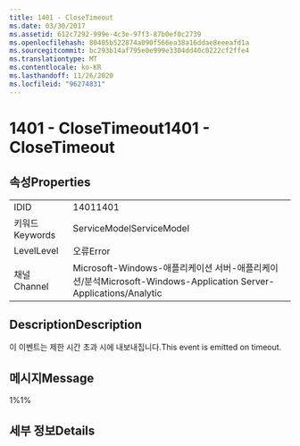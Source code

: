 ```yaml
---
title: 1401 - CloseTimeout
ms.date: 03/30/2017
ms.assetid: 612c7292-999e-4c3e-97f3-87b0ef0c2739
ms.openlocfilehash: 80405b522874a090f566ea38a16ddae8eeeafd1a
ms.sourcegitcommit: bc293b14af795e0e999e3304dd40c0222cf2ffe4
ms.translationtype: MT
ms.contentlocale: ko-KR
ms.lasthandoff: 11/26/2020
ms.locfileid: "96274831"
---
```

# <a name="1401---closetimeout"></a><span data-ttu-id="b8422-102">1401 - CloseTimeout</span><span class="sxs-lookup"><span data-stu-id="b8422-102">1401 - CloseTimeout</span></span>

## <a name="properties"></a><span data-ttu-id="b8422-103">속성</span><span class="sxs-lookup"><span data-stu-id="b8422-103">Properties</span></span>  
  
|||  
|-|-|  
|<span data-ttu-id="b8422-104">ID</span><span class="sxs-lookup"><span data-stu-id="b8422-104">ID</span></span>|<span data-ttu-id="b8422-105">1401</span><span class="sxs-lookup"><span data-stu-id="b8422-105">1401</span></span>|  
|<span data-ttu-id="b8422-106">키워드</span><span class="sxs-lookup"><span data-stu-id="b8422-106">Keywords</span></span>|<span data-ttu-id="b8422-107">ServiceModel</span><span class="sxs-lookup"><span data-stu-id="b8422-107">ServiceModel</span></span>|  
|<span data-ttu-id="b8422-108">Level</span><span class="sxs-lookup"><span data-stu-id="b8422-108">Level</span></span>|<span data-ttu-id="b8422-109">오류</span><span class="sxs-lookup"><span data-stu-id="b8422-109">Error</span></span>|  
|<span data-ttu-id="b8422-110">채널</span><span class="sxs-lookup"><span data-stu-id="b8422-110">Channel</span></span>|<span data-ttu-id="b8422-111">Microsoft-Windows-애플리케이션 서버-애플리케이션/분석</span><span class="sxs-lookup"><span data-stu-id="b8422-111">Microsoft-Windows-Application Server-Applications/Analytic</span></span>|  
  
## <a name="description"></a><span data-ttu-id="b8422-112">Description</span><span class="sxs-lookup"><span data-stu-id="b8422-112">Description</span></span>  

 <span data-ttu-id="b8422-113">이 이벤트는 제한 시간 초과 시에 내보내집니다.</span><span class="sxs-lookup"><span data-stu-id="b8422-113">This event is emitted on timeout.</span></span>  
  
## <a name="message"></a><span data-ttu-id="b8422-114">메시지</span><span class="sxs-lookup"><span data-stu-id="b8422-114">Message</span></span>  

 <span data-ttu-id="b8422-115">1%</span><span class="sxs-lookup"><span data-stu-id="b8422-115">1%</span></span>  
  
## <a name="details"></a><span data-ttu-id="b8422-116">세부 정보</span><span class="sxs-lookup"><span data-stu-id="b8422-116">Details</span></span>
